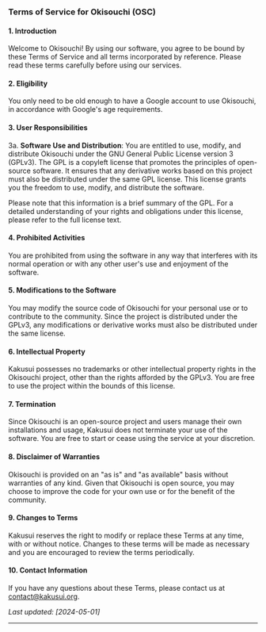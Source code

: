 ### Terms of Service for Okisouchi (OSC)

#### 1. Introduction
Welcome to Okisouchi! By using our software, you agree to be bound by these Terms of Service and all terms incorporated by reference. Please read these terms carefully before using our services.

#### 2. Eligibility
You only need to be old enough to have a Google account to use Okisouchi, in accordance with Google's age requirements.

#### 3. User Responsibilities

3a. **Software Use and Distribution**: You are entitled to use, modify, and distribute Okisouchi under the GNU General Public License version 3 (GPLv3). The GPL is a copyleft license that promotes the principles of open-source software. It ensures that any derivative works based on this project must also be distributed under the same GPL license. This license grants you the freedom to use, modify, and distribute the software.
  
Please note that this information is a brief summary of the GPL. For a detailed understanding of your rights and obligations under this license, please refer to the full license text.

#### 4. Prohibited Activities
You are prohibited from using the software in any way that interferes with its normal operation or with any other user's use and enjoyment of the software.

#### 5. Modifications to the Software
You may modify the source code of Okisouchi for your personal use or to contribute to the community. Since the project is distributed under the GPLv3, any modifications or derivative works must also be distributed under the same license.

#### 6. Intellectual Property
Kakusui possesses no trademarks or other intellectual property rights in the Okisouchi project, other than the rights afforded by the GPLv3. You are free to use the project within the bounds of this license.

#### 7. Termination
Since Okisouchi is an open-source project and users manage their own installations and usage, Kakusui does not terminate your use of the software. You are free to start or cease using the service at your discretion.

#### 8. Disclaimer of Warranties
Okisouchi is provided on an "as is" and "as available" basis without warranties of any kind. Given that Okisouchi is open source, you may choose to improve the code for your own use or for the benefit of the community.

#### 9. Changes to Terms
Kakusui reserves the right to modify or replace these Terms at any time, with or without notice. Changes to these terms will be made as necessary and you are encouraged to review the terms periodically.

#### 10. Contact Information
If you have any questions about these Terms, please contact us at [contact@kakusui.org](mailto:contact@kakusui.org).

_Last updated: [2024-05-01]_

---